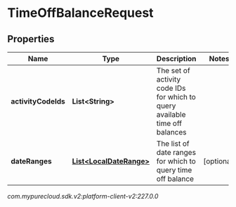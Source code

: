 # TimeOffBalanceRequest


## Properties

| Name | Type | Description | Notes |
| ------------ | ------------- | ------------- | ------------- |
| **activityCodeIds** | **List&lt;String&gt;** | The set of activity code IDs for which to query available time off balances |  |
| **dateRanges** | [**List&lt;LocalDateRange&gt;**](LocalDateRange) | The list of date ranges for which to query time off balance |  [optional] |




_com.mypurecloud.sdk.v2:platform-client-v2:227.0.0_
